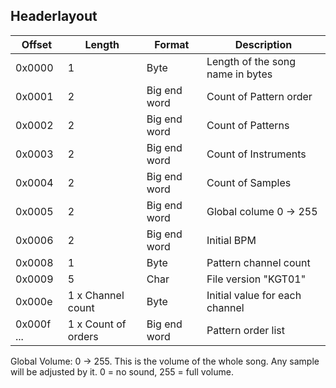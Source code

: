 ## Headerlayout

| Offset     | Length                | Format           | Description                             |
| ---------- | --------------------- | ---------------- | --------------------------------------- |
| 0x0000     | 1                     | Byte             | Length of the song name in bytes        |
| 0x0001     | 2                     | Big end word     | Count of Pattern order                  |
| 0x0002     | 2                     | Big end word     | Count of Patterns                       |
| 0x0003     | 2                     | Big end word     | Count of Instruments                    |
| 0x0004     | 2                     | Big end word     | Count of Samples                        |
| 0x0005     | 2                     | Big end word     | Global colume 0 -> 255                  |
| 0x0006     | 2                     | Big end word     | Initial BPM                             |
| 0x0008     | 1                     | Byte             | Pattern channel count                   |
| 0x0009     | 5                     | Char             | File version "KGT01"                    |
| 0x000e     | 1 x Channel count     | Byte             | Initial value for each channel          |
| 0x000f ... | 1 x Count of orders   | Big end word     | Pattern order list                      |

Global Volume: 0 -> 255. This is the volume of the whole song. Any sample will be adjusted by it. 0 = no sound, 255 = full volume.